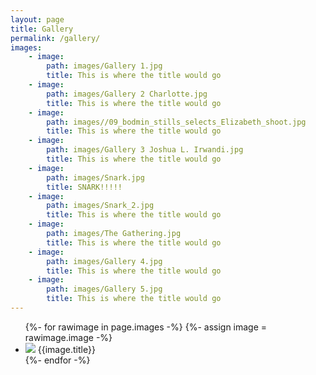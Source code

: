 ```yaml
---
layout: page
title: Gallery
permalink: /gallery/
images:
    - image:
        path: images/Gallery 1.jpg
        title: This is where the title would go
    - image: 
        path: images/Gallery 2 Charlotte.jpg
        title: This is where the title would go
    - image: 
        path: images//09_bodmin_stills_selects_Elizabeth_shoot.jpg
        title: This is where the title would go
    - image: 
        path: images/Gallery 3 Joshua L. Irwandi.jpg
        title: This is where the title would go
    - image: 
        path: images/Snark.jpg
        title: SNARK!!!!!
    - image: 
        path: images/Snark_2.jpg
        title: This is where the title would go
    - image: 
        path: images/The Gathering.jpg
        title: This is where the title would go
    - image: 
        path: images/Gallery 4.jpg
        title: This is where the title would go
    - image: 
        path: images/Gallery 5.jpg
        title: This is where the title would go
---
```


<ul class="gallery">
    {%- for rawimage in page.images -%}
    {%- assign image = rawimage.image -%}
    <li>
        <img src="{{ site.url }}/{{ image.path }}" />
        <span>{{image.title}}</span>
    </li>
    {%- endfor -%}
</ul>